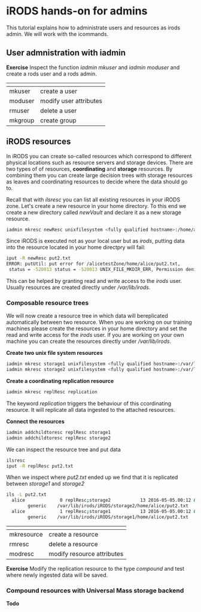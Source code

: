# iRODS hands-on for admins
This tutorial explains how to administrate users and resources as irods admin.
We will work with the icommands.


## User admnistration with iadmin

**Exercise** Inspect the function *iadmin mkuser* and *iadmin moduser* and create a rods user and a rods admin.

[]()  | []()
------|------
mkuser      | create a user
moduser     | modify user attributes
rmuser      | delete a user
mkgroup     | create group

## iRODS resources
In iRODS you can create so-called resources which correspond to different physical locations such as resource servers and storage devices. 
There are two types of of resources, **coordinating** and **storage** resources. By combining them you can create large decision trees with storage resources as leaves and coordinating resources to decide where the data should go to. 

Recall that with *ilsresc* you can list all existing resources in your iRODS zone.
Let's create a new resource in your home directory. To this end we create a new directory called *newVault* and declare it as a new storage resource.

```sh
iadmin mkresc newResc unixfilesystem <fully qualified hostname>:/home/alice/newVault
```
Since iRODS is executed not as your local user but as *irods*, putting data into the resource located in your home directpry will fail:

```sh
iput -R newResc put2.txt
ERROR: putUtil: put error for /alicetestZone/home/alice/put2.txt, 
 status = -520013 status = -520013 UNIX_FILE_MKDIR_ERR, Permission denied
```

This can be helped by granting read and write access to the *irods* user.
Usually resources are created directly under */var/lib/irods*. 

### Composable resource trees

We will now create a resource tree in which data will bereplicated automatically between two resource. 
When you are working on our training machines please create the resources in your home directory and set the read and write access for the *irods* user. If you are working on your own machine you can create the resources directly under */var/lib/irods*.

**Create two unix file system resources**
```sh
iadmin mkresc storage1 unixfilesystem <fully qualified hostname>:/var/lib/irods/iRODS/storage1
iadmin mkresc storage2 unixfilesystem <fully qualified hostname>:/var/lib/irods/iRODS/storage2
```

**Create a coordinating replication resource**
```sh
iadmin mkresc replResc replication
```
The keyword *replication* triggers the behaviour of this ccordinating resource. It will replicate all data ingested to the attached resources.

**Connect the resources**
```sh
iadmin addchildtoresc replResc storage1
iadmin addchildtoresc replResc storage2
```

We can inspect the resource tree and put data
```sh
ilsresc
iput -R replResc put2.txt
```
When we inspect where *put2.txt* ended up we find that it is replicated between *storage1* and *storage2*

```sh
ils -L put2.txt
  alice             0 replResc;storage2           13 2016-05-05.00:12 & put2.txt
        generic    /var/lib/irods/iRODS/storage2/home/alice/put2.txt
  alice             1 replResc;storage1           13 2016-05-05.00:12 & put2.txt
        generic    /var/lib/irods/iRODS/storage1/home/alice/put2.txt
```

[]()  | []()
------|------
mkresource  | create a resource
rmresc      | delete a resource
modresc     | modify resource attributes

**Exercise** Modify the replication resource to the type *compound* and test where newly ingested data will be saved.

### Compound resources with Universal Mass storage backend
**Todo**


